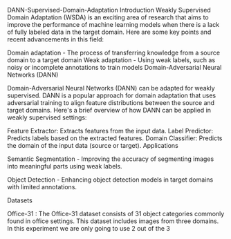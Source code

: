 DANN-Supervised-Domain-Adaptation
Introduction
Weakly Supervised Domain Adaptation (WSDA) is an exciting area of research that aims to improve the performance of machine learning models when there is a lack of fully labeled data in the target domain. Here are some key points and recent advancements in this field:

Domain adaptation - The process of transferring knowledge from a source domain to a target domain
Weak adaptation - Using weak labels, such as noisy or incomplete annotations to train models
Domain-Adversarial Neural Networks (DANN)

Domain-Adversarial Neural Networks (DANN) can be adapted for weakly supervised. DANN is a popular approach for domain adaptation that uses adversarial training to align feature distributions between the source and target domains. Here's a brief overview of how DANN can be applied in weakly supervised settings:

Feature Extractor: Extracts features from the input data.
Label Predictor: Predicts labels based on the extracted features.
Domain Classifier: Predicts the domain of the input data (source or target).
Applications

Semantic Segmentation - Improving the accuracy of segmenting images into meaningful parts using weak labels.

Object Detection - Enhancing object detection models in target domains with limited annotations.

Datasets

Office-31 : The Office-31 dataset consists of 31 object categories commonly found in office settings. This dataset includes images from three domains. In this experiment we are only going to use 2 out of the 3
